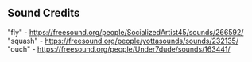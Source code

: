 
## Sound Credits
"fly" -  https://freesound.org/people/SocializedArtist45/sounds/266592/
"squash" - https://freesound.org/people/yottasounds/sounds/232135/
"ouch" - https://freesound.org/people/Under7dude/sounds/163441/
